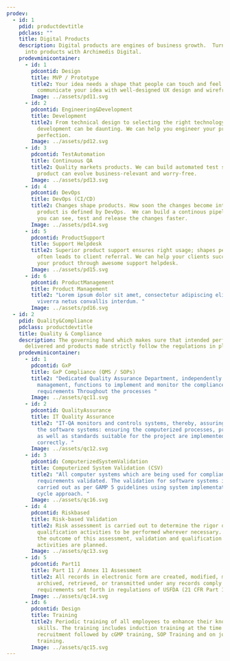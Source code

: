 ```yaml
---
prodev:
  - id: 1
    pdid: productdevtitle
    pdclass: ""
    title: Digital Products
    description: Digital products are engines of business growth.  Turn your ideas
      into products with Archimedis Digital.
    prodevminicontainer:
      - id: 1
        pdcontid: Design
        title: MVP / Prototype
        title2: Your idea needs a shape that people can touch and feel.  We can help you
          communicate your idea with well-designed UX design and wireframes.
        Image: ../assets/pd11.svg
      - id: 2
        pdcontid: Engineering&Development
        title: Development
        title2: From technical design to selecting the right technology stalk, product
          development can be daunting. We can help you engineer your product to
          perfection.
        Image: ../assets/pd12.svg
      - id: 3
        pdcontid: TestAutomation
        title: Continuous QA
        title2: Quality markets products. We can build automated test suites so your
          product can evolve business-relevant and worry-free.
        Image: ../assets/pd13.svg
      - id: 4
        pdcontid: DevOps
        title: DevOps (CI/CD)
        title2: Changes shape products. How soon the changes become integral to the
          product is defined by DevOps.  We can build a continous pipeline so
          you can see, test and release the changes faster.
        Image: ../assets/pd14.svg
      - id: 5
        pdcontid: ProductSupport
        title: Support Helpdesk
        title2: Superior product support ensures right usage; shapes perceptions; and
          often leads to client referral. We can help your clients succeed with
          your product through awesome support helpdesk.
        Image: ../assets/pd15.svg
      - id: 6
        pdcontid: ProductManagement
        title: Product Management
        title2: "Lorem ipsum dolor sit amet, consectetur adipiscing elit. Risus arcu
          viverra netus convallis interdum. "
        Image: ../assets/pd16.svg
  - id: 2
    pdid: Quality&Compliance
    pdclass: productdevtitle
    title: Quality & Compliance
    description: The governing hand which makes sure that intended performance is
      delivered and products made strictly follow the regulations in place.
    prodevminicontainer:
      - id: 1
        pdcontid: GxP
        title: GxP Compliance (QMS / SOPs)
        title2: "Dedicated Quality Assurance Department, independently reporting to the
          management, functions to implement and monitor the compliance to cGMP
          requirements Throughout the processes "
        Image: ../assets/qc11.svg
      - id: 2
        pdcontid: QualityAssurance
        title: IT Quality Assurance
        title2: "IT-QA monitors and controls systems, thereby, assuring the quality of
          the software systems: ensuring the computerized processes, procedures
          as well as standards suitable for the project are implemented
          correctly. "
        Image: ../assets/qc12.svg
      - id: 3
        pdcontid: ComputerizedSystemValidation
        title: Computerized System Validation (CSV)
        title2: "All computer systems which are being used for compliance of GMP/GLP
          requirements validated. The validation for software systems is also
          carried out as per GAMP 5 guidelines using system implementation life
          cycle approach. "
        Image: ../assets/qc16.svg
      - id: 4
        pdcontid: Riskbased
        title: Risk-based Validation
        title2: Risk assessment is carried out to determine the rigor of validation and
          qualification activities to be performed wherever necessary. Based on
          the outcome of this assessment, validation and qualification
          activities are planned.
        Image: ../assets/qc13.svg
      - id: 5
        pdcontid: Part11
        title: Part 11 / Annex 11 Assessment
        title2: All records in electronic form are created, modified, maintained,
          archived, retrieved, or transmitted under any records comply with the
          requirements set forth in regulations of USFDA (21 CFR Part 11)
        Image: ../assets/qc14.svg
      - id: 6
        pdcontid: Design
        title: Training
        title2: Periodic training of all employees to enhance their knowledge and
          skills. The training includes induction training at the time of new
          recruitment followed by cGMP training, SOP Training and on job
          training.
        Image: ../assets/qc15.svg
---
```

